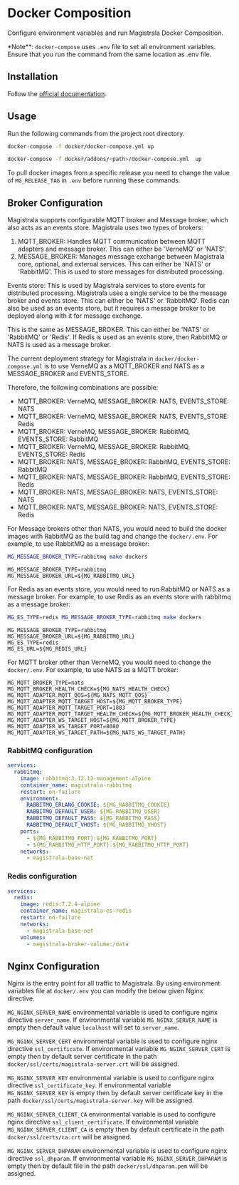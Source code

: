 # Docker Composition

Configure environment variables and run Magistrala Docker Composition.

\*Note\*\*: `docker-compose` uses `.env` file to set all environment variables. Ensure that you run the command from the same location as .env file.

## Installation

Follow the [official documentation](https://docs.docker.com/compose/install/).

## Usage

Run the following commands from the project root directory.

```bash
docker-compose -f docker/docker-compose.yml up
```

```bash
docker-compose -f docker/addons/<path>/docker-compose.yml  up
```

To pull docker images from a specific release you need to change the value of `MG_RELEASE_TAG` in `.env` before running these commands.

## Broker Configuration

Magistrala supports configurable MQTT broker and Message broker, which also acts as an events store. Magistrala uses two types of brokers:

1. MQTT_BROKER: Handles MQTT communication between MQTT adapters and message broker. This can either be 'VerneMQ' or 'NATS'.
2. MESSAGE_BROKER: Manages message exchange between Magistrala core, optional, and external services. This can either be 'NATS' or 'RabbitMQ'. This is used to store messages for distributed processing.

Events store: This is used by Magistrala services to store events for distributed processing. Magistrala uses a single service to be the message broker and events store. This can either be 'NATS' or 'RabbitMQ'. Redis can also be used as an events store, but it requires a message broker to be deployed along with it for message exchange.

This is the same as MESSAGE_BROKER. This can either be 'NATS' or 'RabbitMQ' or 'Redis'.  If Redis is used as an events store, then RabbitMQ or NATS is used as a message broker.

The current deployment strategy for Magistrala in `docker/docker-compose.yml` is to use VerneMQ as a MQTT_BROKER and NATS as a MESSAGE_BROKER and EVENTS_STORE.

Therefore, the following combinations are possible:

- MQTT_BROKER: VerneMQ, MESSAGE_BROKER: NATS, EVENTS_STORE: NATS
- MQTT_BROKER: VerneMQ, MESSAGE_BROKER: NATS, EVENTS_STORE: Redis
- MQTT_BROKER: VerneMQ, MESSAGE_BROKER: RabbitMQ, EVENTS_STORE: RabbitMQ
- MQTT_BROKER: VerneMQ, MESSAGE_BROKER: RabbitMQ, EVENTS_STORE: Redis
- MQTT_BROKER: NATS, MESSAGE_BROKER: RabbitMQ, EVENTS_STORE: RabbitMQ
- MQTT_BROKER: NATS, MESSAGE_BROKER: RabbitMQ, EVENTS_STORE: Redis
- MQTT_BROKER: NATS, MESSAGE_BROKER: NATS, EVENTS_STORE: NATS
- MQTT_BROKER: NATS, MESSAGE_BROKER: NATS, EVENTS_STORE: Redis

For Message brokers other than NATS, you would need to build the docker images with RabbitMQ as the build tag and change the `docker/.env`. For example, to use RabbitMQ as a message broker:

```bash
MG_MESSAGE_BROKER_TYPE=rabbitmq make dockers
```

```env
MG_MESSAGE_BROKER_TYPE=rabbitmq
MG_MESSAGE_BROKER_URL=${MG_RABBITMQ_URL}
```

For Redis as an events store, you would need to run RabbitMQ or NATS as a message broker. For example, to use Redis as an events store with rabbitmq as a message broker:

```bash
MG_ES_TYPE=redis MG_MESSAGE_BROKER_TYPE=rabbitmq make dockers
```

```env
MG_MESSAGE_BROKER_TYPE=rabbitmq
MG_MESSAGE_BROKER_URL=${MG_RABBITMQ_URL}
MG_ES_TYPE=redis
MG_ES_URL=${MG_REDIS_URL}
```

For MQTT broker other than VerneMQ, you would need to change the `docker/.env`. For example, to use NATS as a MQTT broker:

```env
MG_MQTT_BROKER_TYPE=nats
MG_MQTT_BROKER_HEALTH_CHECK=${MG_NATS_HEALTH_CHECK}
MG_MQTT_ADAPTER_MQTT_QOS=${MG_NATS_MQTT_QOS}
MG_MQTT_ADAPTER_MQTT_TARGET_HOST=${MG_MQTT_BROKER_TYPE}
MG_MQTT_ADAPTER_MQTT_TARGET_PORT=1883
MG_MQTT_ADAPTER_MQTT_TARGET_HEALTH_CHECK=${MG_MQTT_BROKER_HEALTH_CHECK}
MG_MQTT_ADAPTER_WS_TARGET_HOST=${MG_MQTT_BROKER_TYPE}
MG_MQTT_ADAPTER_WS_TARGET_PORT=8080
MG_MQTT_ADAPTER_WS_TARGET_PATH=${MG_NATS_WS_TARGET_PATH}
```

### RabbitMQ configuration

```yaml
services:
  rabbitmq:
    image: rabbitmq:3.12.12-management-alpine
    container_name: magistrala-rabbitmq
    restart: on-failure
    environment:
      RABBITMQ_ERLANG_COOKIE: ${MG_RABBITMQ_COOKIE}
      RABBITMQ_DEFAULT_USER: ${MG_RABBITMQ_USER}
      RABBITMQ_DEFAULT_PASS: ${MG_RABBITMQ_PASS}
      RABBITMQ_DEFAULT_VHOST: ${MG_RABBITMQ_VHOST}
    ports:
      - ${MG_RABBITMQ_PORT}:${MG_RABBITMQ_PORT}
      - ${MG_RABBITMQ_HTTP_PORT}:${MG_RABBITMQ_HTTP_PORT}
    networks:
      - magistrala-base-net
```

### Redis configuration

```yaml
services:
  redis:
    image: redis:7.2.4-alpine
    container_name: magistrala-es-redis
    restart: on-failure
    networks:
      - magistrala-base-net
    volumes:
      - magistrala-broker-volume:/data
```

## Nginx Configuration

Nginx is the entry point for all traffic to Magistrala.
By using environment variables file at `docker/.env` you can modify the below given Nginx directive.

`MG_NGINX_SERVER_NAME` environmental variable is used to configure nginx directive `server_name`. If environmental variable `MG_NGINX_SERVER_NAME` is empty then default value `localhost` will set to `server_name`.

`MG_NGINX_SERVER_CERT` environmental variable is used to configure nginx directive `ssl_certificate`. If environmental variable `MG_NGINX_SERVER_CERT` is empty then by default server certificate in the path `docker/ssl/certs/magistrala-server.crt`  will be assigned.

`MG_NGINX_SERVER_KEY` environmental variable is used to configure nginx directive `ssl_certificate_key`. If environmental variable `MG_NGINX_SERVER_KEY` is empty then by default server certificate key in the path `docker/ssl/certs/magistrala-server.key`  will be assigned.

`MG_NGINX_SERVER_CLIENT_CA` environmental variable is used to configure nginx directive `ssl_client_certificate`. If environmental variable `MG_NGINX_SERVER_CLIENT_CA` is empty then by default certificate in the path `docker/ssl/certs/ca.crt` will be assigned.

`MG_NGINX_SERVER_DHPARAM` environmental variable is used to configure nginx directive `ssl_dhparam`. If environmental variable `MG_NGINX_SERVER_DHPARAM` is empty then by default file in the path `docker/ssl/dhparam.pem` will be assigned.
